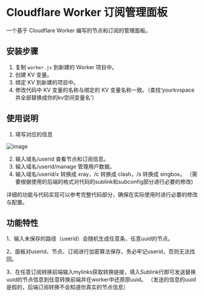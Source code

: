 # Cloudflare Worker 订阅管理面板

一个基于 Cloudflare Worker 编写的节点和订阅的管理面板。

## 安装步骤

1. 复制 `worker.js` 到新建的 Worker 项目中。
2. 创建 KV 变量。
3. 绑定 KV 到新建的项目中。
4. 修改代码中 KV 变量的名称与绑定的 KV 变量名称一致。（查找‘yourkvspace并全部替换成你的kv空间变量名’）

## 使用说明

1. 填写对应的信息

![image](https://github.com/user-attachments/assets/f47fbe5f-5276-4705-8aa6-7fc30e8bde5e)


2. 输入域名/userid 查看节点和订阅信息。
3. 输入域名/userid/manage 管理用户数据。
4. 输入域名/userid/x 转换成 xray，/c 转换成 clash，/s 转换成 singbox。
（需要根据使用的后端的格式对代码的sublink和subconfig部分进行必要的修改)

详细的功能与代码实现可以参考完整代码部分，确保在实际使用时进行必要的修改与配置。

## 功能特性
1、输入未保存的路径（userid）会随机生成任意条，任意uuid的节点。

2、面板对userid、节点、订阅进行加密算法保存，务必牢记userid，否则无法找回。

3、在任意订阅转换前端输入mylinks获取转换链接，填入Sublink行即可发送替换uuid的节点信息到任意转换前端并在worker中还原原uuid。
（发送的信息的uuid是假的，后端订阅转换不会知道你真实的节点信息）

